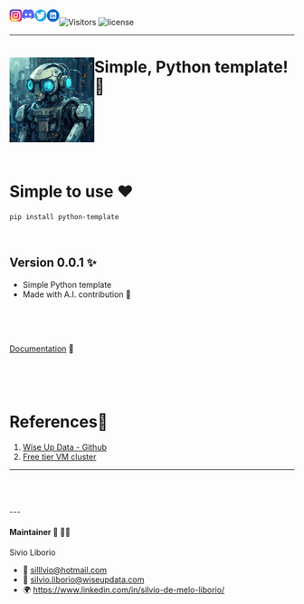 <a href="https://github.com/wiseupdata/wiseupdata">
  <img align="left" alt="Wise Up Data's Instagram" width="22px" src="https://raw.githubusercontent.com/wiseupdata/wiseupdata/main/assets/instagram.png" />   
</a> 
<a href="https://github.com/wiseupdata/wiseupdata">
  <img align="left" alt="wise Up Data's Discord" width="22px" src="https://raw.githubusercontent.com/wiseupdata/wiseupdata/main/assets/discord.png" />
</a>
<a href="https://github.com/wiseupdata/wiseupdata">
  <img align="left" alt="wise Up Data | Twitter" width="22px" src="https://raw.githubusercontent.com/wiseupdata/wiseupdata/main/assets/twitter.png" />
</a>
<a href="https://github.com/wiseupdata/wiseupdata">
  <img align="left" alt="wise Up Data's LinkedIN" width="22px" src="https://raw.githubusercontent.com/wiseupdata/wiseupdata/main/assets/linkedin.png" />
</a>

![Visitors](https://api.visitorbadge.io/api/visitors?path=https%3A%2F%2Fgithub.com%2Fwiseupdata%2Fpython-template&countColor=%2337d67a&style=flat)
![license](https://img.shields.io/github/license/wiseupdata/python-template)

---
<a name="readme-top"></a>

<h1>
<img align="left" alt="python-template" src="https://raw.githubusercontent.com/wiseupdata/python-template/main/assets/imgs/bot.jpeg" width="150" />

Simple, Python template! 🚀️

</h1>

<br>
<br>
<br>
<br>
<br>

# Simple to use ❤️

```bash
pip install python-template
```

<br>

<a name="version-0.0.1"></a>

## Version 0.0.1 ✨️

- Simple Python template
- Made with A.I. contribution 🤖 



<br>
<br>
<br>

[Documentation](https://wiseupdata.github.io/python-template/)  🚀

<br>
<br>
<br>


# References🤘

1. [Wise Up Data - Github](https://github.com/wiseupdata)
1. [Free tier VM cluster](https://github.com/wiseupdata/terraform-oci-vm_cluster_free_tier)


---

<br>
<br><br>
---

#### Maintainer 🤗 👨‍💻

Sivio Liborio


- 💬 silllvio@hotmail.com
- 📧 silvio.liborio@wiseupdata.com
- 🌍 https://www.linkedin.com/in/silvio-de-melo-liborio/